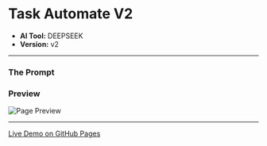 # Task Automate V2

* **AI Tool:** DEEPSEEK
* **Version:** v2

---

### The Prompt

>

### Preview

![Page Preview](./preview.png)

---

[Live Demo on GitHub Pages](https://your-username.github.io/AI-Frontend-Gallery/DeepSeek/task-automate-v2/)
